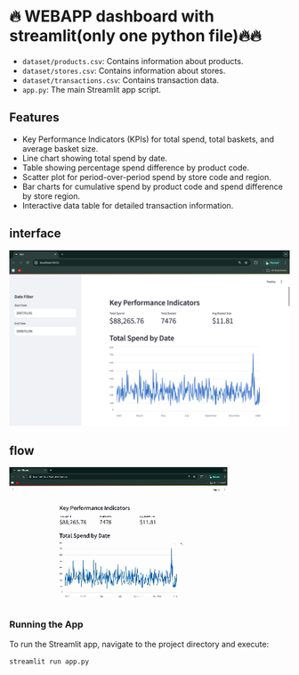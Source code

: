 #  🔥 WEBAPP dashboard with streamlit(only one python file)🔥🔥
- `dataset/products.csv`: Contains information about products.
- `dataset/stores.csv`: Contains information about stores.
- `dataset/transactions.csv`: Contains transaction data.
- `app.py`: The main Streamlit app script.

## Features

- Key Performance Indicators (KPIs) for total spend, total baskets, and average basket size.
- Line chart showing total spend by date.
- Table showing percentage spend difference by product code.
- Scatter plot for period-over-period spend by store code and region.
- Bar charts for cumulative spend by product code and spend difference by store region.
- Interactive data table for detailed transaction information.

## interface
![Interface](web3.png)

## flow
![Interface](web.gif)

### Running the App

To run the Streamlit app, navigate to the project directory and execute:

```bash
streamlit run app.py
